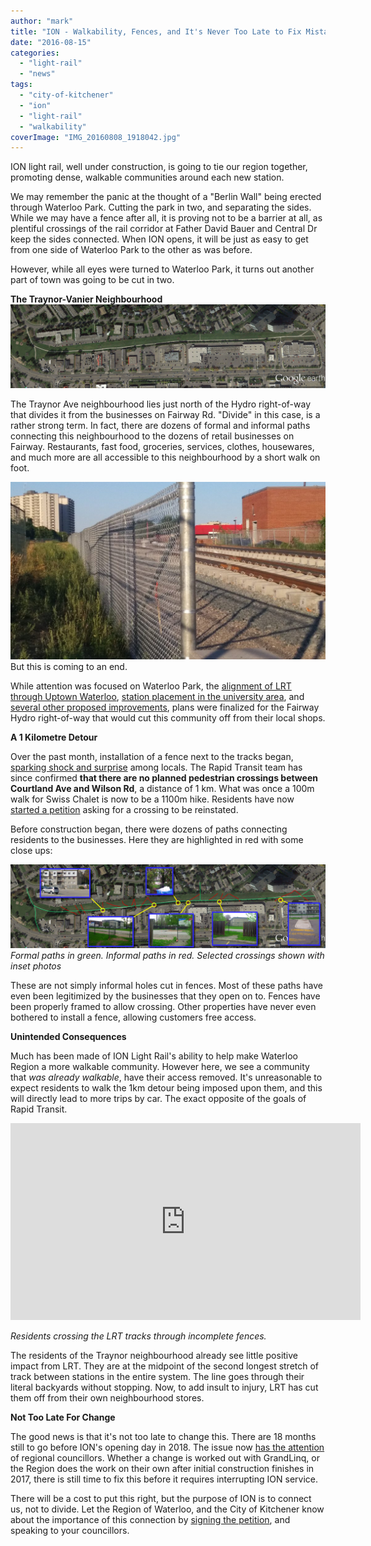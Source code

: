 ```yaml
---
author: "mark"
title: "ION - Walkability, Fences, and It's Never Too Late to Fix Mistakes"
date: "2016-08-15"
categories: 
  - "light-rail"
  - "news"
tags: 
  - "city-of-kitchener"
  - "ion"
  - "light-rail"
  - "walkability"
coverImage: "IMG_20160808_1918042.jpg"
---
```


ION light rail, well under construction, is going to tie our region together, promoting dense, walkable communities around each new station.

We may remember the panic at the thought of a "Berlin Wall" being erected through Waterloo Park. Cutting the park in two, and separating the sides. While we may have a fence after all, it is proving not to be a barrier at all, as plentiful crossings of the rail corridor at Father David Bauer and Central Dr keep the sides connected. When ION opens, it will be just as easy to get from one side of Waterloo Park to the other as was before.

However, while all eyes were turned to Waterloo Park, it turns out another part of town was going to be cut in two.

**The Traynor-Vanier Neighbourhood** [![hydro-corridor-aerial-before](/images/hydro-corridor-aerial-before.jpg)](/images/hydro-corridor-aerial-before.jpg)

The Traynor Ave neighbourhood lies just north of the Hydro right-of-way that divides it from the businesses on Fairway Rd. "Divide" in this case, is a rather strong term. In fact, there are dozens of formal and informal paths connecting this neighbourhood to the dozens of retail businesses on Fairway. Restaurants, fast food, groceries, services, clothes, housewares, and much more are all accessible to this neighbourhood by a short walk on foot.

[![IMG_20160808_1918042](/images/IMG_20160808_1918042-1024x576.jpg)](/images/IMG_20160808_1918042.jpg)But this is coming to an end.

While attention was focused on Waterloo Park, the [alignment of LRT through Uptown Waterloo](/blog/2011/11/07/statement-regarding-uptown-lrt-routing/), [station placement in the university area](/blog/2012/03/21/university-area-lrt-station-spacing/), and [several other proposed improvements](/blog/2011/03/24/comments-on-rapid-transit-options/), plans were finalized for the Fairway Hydro right-of-way that would cut this community off from their local shops.

**A 1 Kilometre Detour**

Over the past month, installation of a fence next to the tracks began, [sparking shock and surprise](https://twitter.com/Markster3000/status/752600509475917824) among locals. The Rapid Transit team has since confirmed **that there are no planned pedestrian crossings between Courtland Ave and Wilson Rd**, a distance of 1 km. What was once a 100m walk for Swiss Chalet is now to be a 1100m hike. Residents have now [started a petition](https://www.change.org/p/tom-galloway-approve-lrt-pedestrian-crossing-in-traynor-vanier-kitchener?recruiter=3439116&utm_source=share_for_starters&utm_medium=copyLink) asking for a crossing to be reinstated.

Before construction began, there were dozens of paths connecting residents to the businesses. Here they are highlighted in red with some close ups:

[![](/images/hydro-corridor-paths-insets.jpg "Formal paths in green. Informal paths in red. Selected crossings shown with inset photos")](/images/hydro-corridor-paths-insets.jpg)
*Formal paths in green. Informal paths in red. Selected crossings shown with inset photos*

These are not simply informal holes cut in fences. Most of these paths have even been legitimized by the businesses that they open on to. Fences have been properly framed to allow crossing. Other properties have never even bothered to install a fence, allowing customers free access.

**Unintended Consequences**

Much has been made of ION Light Rail's ability to help make Waterloo Region a more walkable community. However here, we see a community that _was already walkable_, have their access removed. It's unreasonable to expect residents to walk the 1km detour being imposed upon them, and this will directly lead to more trips by car. The exact opposite of the goals of Rapid Transit.

<iframe src="https://www.youtube.com/embed/sBxqA_PD6yA" width="560" height="315" frameborder="0" allowfullscreen="allowfullscreen"></iframe>

_Residents crossing the LRT tracks through incomplete fences._

The residents of the Traynor neighbourhood already see little positive impact from LRT. They are at the midpoint of the second longest stretch of track between stations in the entire system. The line goes through their literal backyards without stopping. Now, to add insult to injury, LRT has cut them off from their own neighbourhood stores.

**Not Too Late For Change**

The good news is that it's not too late to change this. There are 18 months still to go before ION's opening day in 2018. The issue now [has the attention](https://twitter.com/tomjgalloway14/status/764867294837153792) of regional councillors. Whether a change is worked out with GrandLinq, or the Region does the work on their own after initial construction finishes in 2017, there is still time to fix this before it requires interrupting ION service.

There will be a cost to put this right, but the purpose of ION is to connect us, not to divide. Let the Region of Waterloo, and the City of Kitchener know about the importance of this connection by [signing the petition](https://www.change.org/p/tom-galloway-approve-lrt-pedestrian-crossing-in-traynor-vanier-kitchener?recruiter=3439116&utm_source=share_for_starters&utm_medium=copyLink), and speaking to your councillors.
